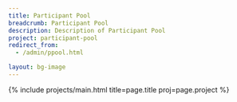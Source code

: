 ```yaml
---
title: Participant Pool
breadcrumb: Participant Pool
description: Description of Participant Pool
project: participant-pool
redirect_from:
  - /admin/ppool.html

layout: bg-image
---
```

{% include projects/main.html title=page.title proj=page.project %}
